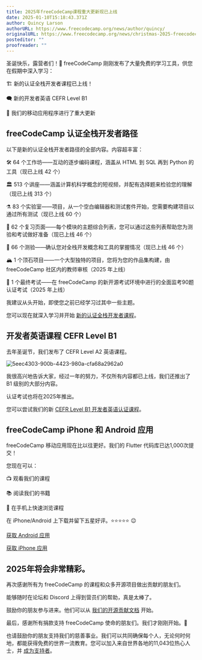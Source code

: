 ```yaml
---
title: 2025年freeCodeCamp课程重大更新现已上线
date: 2025-01-10T15:18:43.371Z
author: Quincy Larson
authorURL: https://www.freecodecamp.org/news/author/quincy/
originalURL: https://www.freecodecamp.org/news/christmas-2025-freecodecamp-curriculum-updates/
posteditor: ""
proofreader: ""
---
```


圣诞快乐，露营者们！🎄 freeCodeCamp 刚刚发布了大量免费的学习工具，供您在假期中深入学习：

<!-- more -->

🏗️ 新的认证全栈开发者课程已上线！

🗨️ 新的开发者英语 CEFR Level B1

🤳 我们的移动应用程序进行了重大更新

## freeCodeCamp 认证全栈开发者路径

以下是新的认证全栈开发者路径的全部内容。内容超丰富：

🛠️ 64 个工作坊——互动的逐步编码课程，涵盖从 HTML 到 SQL 再到 Python 的工具（现已上线 42 个）

🏛️ 513 个讲座——涵盖计算机科学概念的短视频，并配有选择题来检验您的理解（现已上线 313 个）

⚗️ 83 个实验室——项目，从一个空白编辑器和测试套件开始，您需要构建项目以通过所有测试（现已上线 60 个）

📰 62 个复习页面——每个模块的主题综合列表，您可以通过这些列表帮助您为测验和考试做好准备（现已上线 46 个）

🔬 66 个测验——确认您对全栈开发概念和工具的掌握情况（现已上线 46 个）

🏔️ 1 个顶石项目——一个大型独特的项目，您将为您的作品集构建，由 freeCodeCamp 社区内的教师审核（2025 年上线）

🤺 1 个最终考试——在 freeCodeCamp 的新开源考试环境中进行的全面监考90题认证考试（2025 年上线）

我建议从头开始，即使您之前已经学习过其中一些主题。

您可以现在就深入学习并开始 [新的认证全栈开发者课程][1]。

## 开发者英语课程 CEFR Level B1

去年圣诞节，我们发布了 CEFR Level A2 英语课程。

![5eec4303-900b-4423-980a-cfa68a2962a0](https://cdn.hashnode.com/res/hashnode/image/upload/v1735002125376/5eec4303-900b-4423-980a-cfa68a2962a0.png)

我很高兴地告诉大家，经过一年的努力，不仅所有内容都已上线，我们还推出了 B1 级别的大部分内容。

认证考试也将在2025年推出。

您可以尝试我们的新 [CEFR Level B1 开发者英语认证课程][2]。

## freeCodeCamp iPhone 和 Android 应用

freeCodeCamp 移动应用现在比以往更好。我们的 Flutter 代码库已达1,000次提交！

您现在可以：

📺 观看我们的课程

📚 阅读我们的书籍

🤳 在手机上快速浏览课程

在 iPhone/Android 上下载并留下五星好评。⭐️⭐️⭐️⭐️⭐️ 😉

[获取 Android 应用][3]

[获取 iPhone 应用][4]

## 2025年将会非常精彩。

再次感谢所有为 freeCodeCamp 的课程和众多开源项目做出贡献的朋友们。

能够随时在论坛和 Discord 上得到营员们的帮助，真是太棒了。

鼓励你的朋友参与进来。他们可以从 [我们的开源贡献文档][5] 开始。

最后，感谢所有捐款支持 freeCodeCamp 使命的朋友们。我们才刚刚开始。🥞

也请鼓励你的朋友支持我们的慈善事业。我们可以共同确保每个人，无论何时何地，都能获得免费的世界一流教育。您可以加入来自世界各地的11,043位热心人士，并 [成为支持者][6]。

[1]: https://www.freecodecamp.org/learn/full-stack-developer/
[2]: https://www.freecodecamp.org/learn/b1-english-for-developers/
[3]: https://play.google.com/store/apps/details?id=org.freecodecamp&hl=zh_CN
[4]: https://apps.apple.com/us/app/freecodecamp/id6446908151
[5]: https://contribute.freecodecamp.org
[6]: https://www.freecodecamp.org/donate

